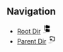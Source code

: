  
## Navigation

- [Root Dir](../Index.md) <img src="../Assets/root.png" alt="Root Dir Folder" style="width:20px;height:20px;">
- [Parent Dir](../Chapter_2.md) <img src="../Assets/parent.png" alt="Root Dir Folder" style="width:20px;height:20px;">
